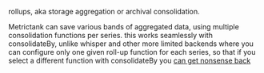 rollups, aka storage aggregation or archival consolidation.

Metrictank can save various bands of aggregated data, using multiple consolidation functions per series. this works seamlessly with consolidateBy, unlike whisper and other more limited backends where you can configure only one given roll-up function for each series, so that if you select a different function with consolidateBy you [can get nonsense back](https://blog.raintank.io/25-graphite-grafana-and-statsd-gotchas/#runtime.consolidation)

